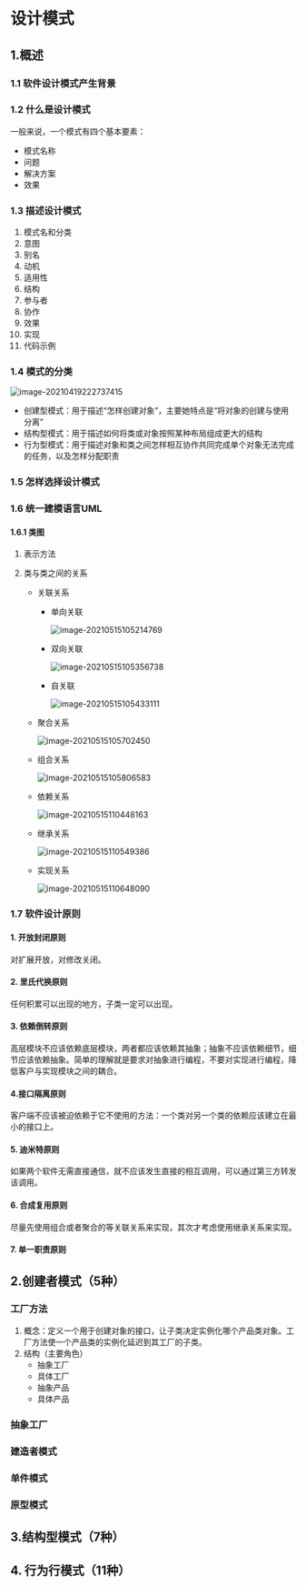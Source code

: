 # 设计模式

## 1.概述

### 1.1 软件设计模式产生背景

### 1.2 什么是设计模式

一般来说，一个模式有四个基本要素：

* 模式名称
* 问题
* 解决方案
* 效果

### 1.3 描述设计模式

1. 模式名和分类
2. 意图
3. 别名
4. 动机
5. 适用性
6. 结构
7. 参与者
8. 协作
9. 效果
10. 实现
11. 代码示例

### 1.4 模式的分类

![image-20210419222737415](C:\Users\hp\AppData\Roaming\Typora\typora-user-images\image-20210419222737415.png)

* 创建型模式：用于描述“怎样创建对象”，主要她特点是“将对象的创建与使用分离”
* 结构型模式：用于描述如何将类或对象按照某种布局组成更大的结构
* 行为型模式：用于描述对象和类之间怎样相互协作共同完成单个对象无法完成的任务，以及怎样分配职责

### 1.5 怎样选择设计模式

### 1.6 统一建模语言UML

#### 1.6.1 类图

1. 表示方法 

2. 类与类之间的关系

   * 关联关系

     * 单向关联

       ![image-20210515105214769](C:\Users\hp\AppData\Roaming\Typora\typora-user-images\image-20210515105214769.png)

     * 双向关联

       ![image-20210515105356738](https://cdn.jsdelivr.net/gh/whyme-chen/Image/imgimage-20210515105356738.png)

     * 自关联

       ![image-20210515105433111](C:\Users\hp\AppData\Roaming\Typora\typora-user-images\image-20210515105433111.png)

   * 聚合关系

     ![image-20210515105702450](C:\Users\hp\AppData\Roaming\Typora\typora-user-images\image-20210515105702450.png)

   * 组合关系

     ![image-20210515105806583](C:\Users\hp\AppData\Roaming\Typora\typora-user-images\image-20210515105806583.png)

   * 依赖关系

     ![image-20210515110448163](C:\Users\hp\AppData\Roaming\Typora\typora-user-images\image-20210515110448163.png)

   * 继承关系

     ![image-20210515110549386](C:\Users\hp\AppData\Roaming\Typora\typora-user-images\image-20210515110549386.png)

   * 实现关系

     ![image-20210515110648090](C:\Users\hp\AppData\Roaming\Typora\typora-user-images\image-20210515110648090.png)

### 1.7 软件设计原则

#### 1. 开放封闭原则

对扩展开放，对修改关闭。

#### 2. 里氏代换原则

任何积累可以出现的地方，子类一定可以出现。

#### 3. 依赖倒转原则

高层模块不应该依赖底层模块，两者都应该依赖其抽象；抽象不应该依赖细节，细节应该依赖抽象。简单的理解就是要求对抽象进行编程，不要对实现进行编程，降低客户与实现模块之间的耦合。

#### 4.接口隔离原则

客户端不应该被迫依赖于它不使用的方法：一个类对另一个类的依赖应该建立在最小的接口上。

#### 5. 迪米特原则

如果两个软件无需直接通信，就不应该发生直接的相互调用，可以通过第三方转发该调用。

#### 6. 合成复用原则

尽量先使用组合或者聚合的等关联关系来实现，其次才考虑使用继承关系来实现。

#### 7. 单一职责原则

## 2.创建者模式（5种）

### 工厂方法

1. 概念：定义一个用于创建对象的接口，让子类决定实例化哪个产品类对象。工厂方法使一个产品类的实例化延迟到其工厂的子类。
2. 结构（主要角色）
   * 抽象工厂
   * 具体工厂
   * 抽象产品
   * 具体产品

### 抽象工厂

### 建造者模式

### 单件模式

### 原型模式

## 3.结构型模式（7种） 

## 4. 行为行模式（11种）



